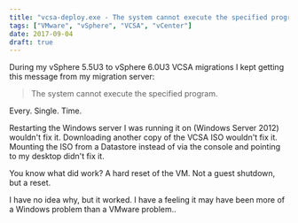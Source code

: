 ```yaml
---
title: "vcsa-deploy.exe - The system cannot execute the specified program"
tags: ["VMware", "vSphere", "VCSA", "vCenter"]
date: 2017-09-04
draft: true
---
```


During my vSphere 5.5U3 to vSphere 6.0U3 VCSA migrations I kept getting this message from my migration server:

>The system cannot execute the specified program.

Every. Single. Time.

Restarting the Windows server I was running it on (Windows Server 2012) wouldn't fix it. Downloading another copy of the VCSA ISO wouldn't fix it. Mounting the ISO from a Datastore instead of via the console and pointing to my desktop didn't fix it.

You know what did work? A hard reset of the VM. Not a guest shutdown, but a reset. 

I have no idea why, but it worked. I have a feeling it may have been more of a Windows problem than a VMware problem..